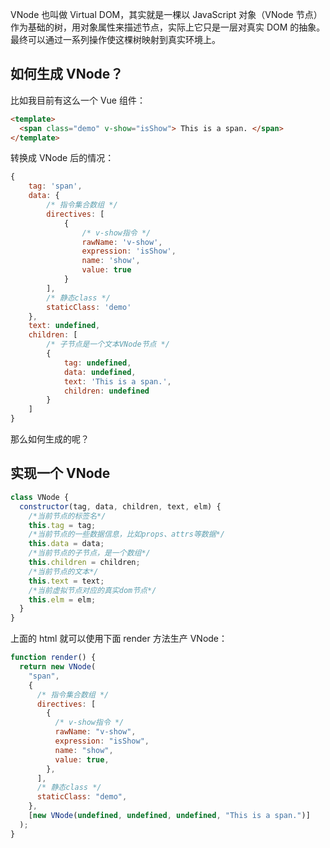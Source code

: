 VNode 也叫做 Virtual DOM，其实就是一棵以 JavaScript 对象（VNode 节点）作为基础的树，用对象属性来描述节点，实际上它只是一层对真实 DOM 的抽象。最终可以通过一系列操作使这棵树映射到真实环境上。

## 如何生成 VNode？

比如我目前有这么一个 Vue 组件：

```html
<template>
  <span class="demo" v-show="isShow"> This is a span. </span>
</template>
```

转换成 VNode 后的情况：

```js
{
    tag: 'span',
    data: {
        /* 指令集合数组 */
        directives: [
            {
                /* v-show指令 */
                rawName: 'v-show',
                expression: 'isShow',
                name: 'show',
                value: true
            }
        ],
        /* 静态class */
        staticClass: 'demo'
    },
    text: undefined,
    children: [
        /* 子节点是一个文本VNode节点 */
        {
            tag: undefined,
            data: undefined,
            text: 'This is a span.',
            children: undefined
        }
    ]
}
```

那么如何生成的呢？

## 实现一个 VNode

```js
class VNode {
  constructor(tag, data, children, text, elm) {
    /*当前节点的标签名*/
    this.tag = tag;
    /*当前节点的一些数据信息，比如props、attrs等数据*/
    this.data = data;
    /*当前节点的子节点，是一个数组*/
    this.children = children;
    /*当前节点的文本*/
    this.text = text;
    /*当前虚拟节点对应的真实dom节点*/
    this.elm = elm;
  }
}
```

上面的 html 就可以使用下面 render 方法生产 VNode：

```js
function render() {
  return new VNode(
    "span",
    {
      /* 指令集合数组 */
      directives: [
        {
          /* v-show指令 */
          rawName: "v-show",
          expression: "isShow",
          name: "show",
          value: true,
        },
      ],
      /* 静态class */
      staticClass: "demo",
    },
    [new VNode(undefined, undefined, undefined, "This is a span.")]
  );
}
```
